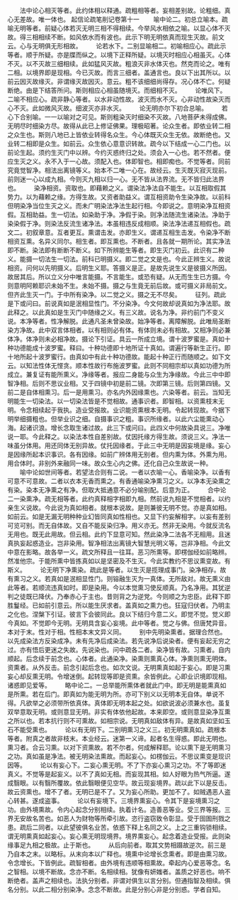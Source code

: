 <!-- { "loadSidebar": true } -->
　　法中论心相灭等者。此约体相以释通。疏粗相等者。妄相差别故。论粗细。真心无差故。唯一体也。
起信论疏笔削记卷第十一
　　喻中论二。初总立喻本。疏喻无明等者。前疑心体若灭无明三相不得相续。今举风水相依之喻。以显心体不灭故。得三相相续不断。如风依水而有波也。此示下明无明依真而现生灭故。前文云。心与无明俱无形相故。
　　论若水下。二别显喻相二。初喻相应心。疏此示等者。顺于所疑。亦是牒而纵之。以境下正释所疑。以境灭时相应心相虽灭。心体不灭。以不灭故三细相续。此如猛风灭故。粗浪灭非水体灭也。然克而论之。唯有二相。以境界即是现相。今已灭故。而言三细者。盖通言也。良以下出其所以。以前云因灭故缘灭。非谓缘灭故因灭。意云。粗不该细细尚得存。况心体不亡。何疑断绝。由是下结答所问。斯则相应心相虽随境灭。而细相不灭。
　　论唯风下。二喻不相应心。疏非静心等者。以水非动性故。波灭而水不灭。心非动性故染灭而心不灭。此如微风灭故。细波灭亦非水灭。
　　论无明亦尔下初合总喻。
　　若心下合别喻。一一以喻对之可见。斯则粗染灭时细染不灭故。八地菩萨未得成佛。无明尽时细染方尽。故得从此已上修证佛果。理极昭著。论众生者。即依业转二相之众生也。斯则八地已上皆依业转得名众生。今心体既灭众生无依。故断绝也。又业转二相即是众生。如前云。众生依心意意识转故。疏今以下结成一心二门也。以前论生起。须约生灭门中以辨。今约灭惑终归之处。须会入一心也。若不然者。便应生灭之义。永不入于一心故。须配入也。体即智也。相即痴也。不觉等者。同前究竟觉智净。相法出离镜等义。始本不二唯一心在。故经云。生灭既灭寂灭现前。前则迷一心以成九相。今则灭九相以归一心。无不皆从法界流。无不皆归此法界也。
　　染净相资。资取也。即藉赖之义。谓染法净法自不能生。以互相取假其势力。以为藉赖之缘。方得生故。又资者助益义。谓互相资助令生染净故。以前科但明染净当位生灭之义。而未广明染法净法生起行相。今即说之。意明染净互相资假。互相助益。生一切法。如染助于净。净假于染。则净法随流生诸染法。净助于染染假于净。则染法反流生诸净法。本虽相违反成相顺。染法净法递互相假也。疏文二。初叙章意。互者更互。熏谓击发。亦即生义。谓递互相生击发。令染净不断相资互熏。名异义同尔。相生者。即互熏也。不断者。且各就一期所论。其实净法即不断。染法即有断断不断义。如下所辨能生等者。即生灭门初云。此识有二种义。能摄一切法生一切法。前科已明摄义。即二觉之文是也。今此正辨生义。故说相资。问何以先明摄义。后明生义耶。答摄义是正。是故先说生义是彼摄义所因。故居其后。所以立义分中唯言能摄。不言能生。或恐有疑。从无而生生已方摄。今则意明阿赖耶识未始不生。未始不摄。摄之与生竟无前后故。或可摄义非局前文。但齐此生灭一门。于中所有染净。以二觉之义。摄之无不尽矣。
　　征列。疏此是下或问曰。前说真如是泯相显性门。不分染净。今文何故却说真如为净法耶。故此释之。以此真如是生灭门中随缘之义。有三义故。说名为净。非约前门不变义说。本净等者。性净解脱。此通凡圣未曾染故。始净等者。离障解脱。此唯局圣断染方净故。此中双言体相者。以有相则必有体。有体则未必有相故。又相净则必兼体净。体净则未必相净故。摄论下引证。具云一所成立境。谓十波罗蜜是。真如十种功德能成十波罗蜜。释曰。十种功德即十地所证十真如。谓遍行等新生正行。即十地所起十波罗蜜行。由真如中有此十种功德故。能起十种正行而随顺之。如下文云。以知法性体无悭贪。顺本性故行布施波罗蜜。此则不同相宗却以真如功德为所成立。兼复证有能所熏义。净缘等者。报应二身能与众生为净缘故。今此三中中即智净相。后则不思议业相。又于四镜中初是前二镜。次即第三镜。后则第四镜。又前二是自体相熏习。后一是用熏习。亦名内外因缘熏也。六染等者。前云。当知无明能生一切染法。以一切染法皆是不觉相故。通事识者。即智相。以资熏枝末无明。令念相续起于我执。造业受报故。业识能资熏根本无明。令起转现故。今据下明举细摄粗也。但举业识之细。自摄事识之粗。事识所缘者。以此六尘能熏动心海。起诸识浪。增长念取生诸过故。此三下或问曰。此四义中何故染具说三。净唯说一耶。今此释之。以染法本性自差别故。仗因托缘方得生故。须说三义。净法一味虽分体用。用还同体无别异故。仗托因缘者。于此三中无明是因妄境是缘。妄心是因缘所起本识事识。各有因缘。如前广辨体用无别者。但内熏为体。外熏为用。用合体时。非别外来融同一味。故众生心内之佛。还化自己众生故说一种。
　　喻中论如世间等者。若望法合则有二说。一者以衣喻一心。香喻染净。以香有可意不可意故。二者以衣本无香而熏之。有香通喻染净熏习之义。以净本无染熏之有染。染本无净熏之有净。但取大抵通意不必分喻别配。后意为正。
　　合中论二一染熏净。疏无相等者。此约真释相字相即九相。然前说九相是不觉相者。以约亲生义说故。今此说为真如相者。就根本说故。是则兼彼无明不觉。亦是真如相。如前云。如是无漏无明种种业幻皆同真如性相也。又显下约妄解相字。以妄有差别可览可别。而无自体故。又自不能反染归净。用义亦无。然非无染用。今就反流名无用也。既无此用故。但云相。此约下显意可知。然此染净二法各不无相用。且迷真执妄起惑造业。岂非染用。智净相法出离镜大智慧光明义等。岂非净相。今此文中意在影略。故各举一义。疏文所释且一往耳。恶习所熏等。即楞伽经如前略辨。然准他宗。于能所熏中皆拣真如以是坚密及不生灭。今此实教约不思议熏变故。有斯义。
　　论无明下净熏染。疏此是等者。以生灭是揽理成事门。染净相存。故有熏习之义。若真如是泯相显性门。则镕融生灭为一真体。无所敌对。故无熏义由此等者。若顺流违真如时。即是染用。今以本觉熏习使反顺真。乃名净用。其犹逆判之徒既已降伏。乃奉赤心于主也。昔则背之为逆党。今则顺之为忠臣。此释下即胜鬘经。已如前引意云。所以能生厌求者。盖真如之熏力也。狂寇归伏者。乃明主之化也。涅槃下引证。彼言下会彼同此。良以下结归今意二义。即觉不觉。觉义即今真如。不觉即今无明。无明具含妄心妄境。此中等者。觉之与佛。但唐梵异音。本对于末。性对于相。性相本末文异义同。
　　别中先明染熏者。据理合然也。以先成染法方反染成净。未有先净后成染法。若先说净后说染者。便有妄起无穷之过。亦有悟后更迷之失故。先说染也。问中疏各二者。染净皆有故。习熏者。自内顺起。后念续于前念也。心体者。此通染净。染熏则熏真心体。净熏则熏无明体。资熏者。从外反击。前念引起后念也。如次文说。无明熏真如起于妄心。即是习熏妄心却反熏无明。令增迷倒。起转现等即是资熏。余皆例此。心即业识境即现相。诸惑即见爱等。
　　略中论二。一总举能所熏体者就此门中。即无明是能熏真如是所熏。若在后门。即真如为能无明为所。亦可下别义以无明本无自体。单说不得。凡欲举之必须带所依真体。真体即无明本起之处。如欲说波必须兼水也。虽复双举意取无明。或则意显无明。非实有体依他起故。本来即空。或则意显染净互熏之所以也。若本抗行则不可熏故。如相宗说。无明真如敌体有异。是故真如坚如玉石不能受熏也。
　　论以有无明下。二别明熏习之义三。初无明熏真如。疏根本等者。附真之者故非枝末。本业经云。迷第一义谛。起者名生得惑。即此无明也。熏习者。合云习熏。以对下资熏故。若不尔者。何成解释耶。论以熏下是无明熏习之功。真如虽是净法。被无明染法熏故。而起妄心。如楞伽云。不思议熏变是现识因等。
　　论以有妄心下。二妄心熏无明。不了下亦妄心熏习之功。不了等即迷真义。不觉等是起妄义。以不了真如无相。而妄现其相。如人好眼为热气所逼。遂成翳眼。以有翳所覆故。依此翳眼便见空华。故云现妄境界。疏以此下以是反击。故云资熏也。增不了者。无明已是不了。又为妄心所助。更加不了。如贼遇恶人盗心转甚。遂成盗事。
　　论以有妄境下。三境界熏妄心。令其下是妄境熏习之功。由外境熏故。令内心起念分别相续。执着计名。造善恶等业。受三界等报。三界无安故名苦也。如恶人为财物等所牵引故。恣行盗窃致令彰显。受于囹圄刑戮之患。疏后二同者。以此望彼俱名业苦。依惑下释上名同之义。上之三重钩锁相续。谓无明熏真如起妄心。妄心熏无明现境界。境界熏妄心。起念着造业受报。此则染缘事足九相之极故。止于斯也。
　　从后向前者。取其文势相蹑故逆次。前三是乃自本之末。以略标。从末向本以广释也。境熏中论增长念熏者。即是由熏习故。令念增长。下皆例此。疏智相者。由外境有违顺等相熏故。牵起内心爱恶等念。名之智相。以境不断故。念亦不断。名相续相。犹像有妍媸者。盖质之好恶也。响不断绝者。盖声之相续也。法执分别者。非谓对俱生以言分别。但通指智及相续。俱名分别。以此二相分别染净。念念不断故。此是分别心非是分别惑。学者自知。

